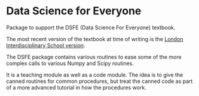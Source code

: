 # Data Science for Everyone

Package to support the DSFE (Data Science For Everyone) textbook.

The most recent version of the textbook at time of writing is the [London
Interdisciplinary School version](https://lisds.github.com/textbook).

The DSFE package contains various routines to ease some of the more complex
calls to various Numpy and Scipy routines.

It is a teaching module as well as a code module.  The idea is to give the
canned routines for common procedures, but treat the canned code as part of
a more advanced tutorial in how the procedures work.

